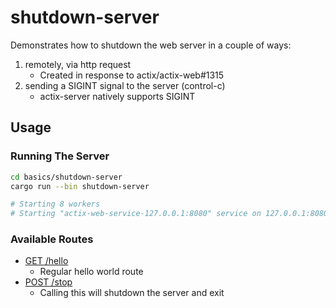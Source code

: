 # shutdown-server

Demonstrates how to shutdown the web server in a couple of ways:

1. remotely, via http request
    - Created in response to actix/actix-web#1315
1. sending a SIGINT signal to the server (control-c)
    - actix-server natively supports SIGINT

## Usage

### Running The Server

```sh
cd basics/shutdown-server
cargo run --bin shutdown-server

# Starting 8 workers
# Starting "actix-web-service-127.0.0.1:8080" service on 127.0.0.1:8080
```

### Available Routes

- [GET /hello](http://localhost:8080/hello)
    - Regular hello world route
- [POST /stop](http://localhost:8080/stop)
    - Calling this will shutdown the server and exit
